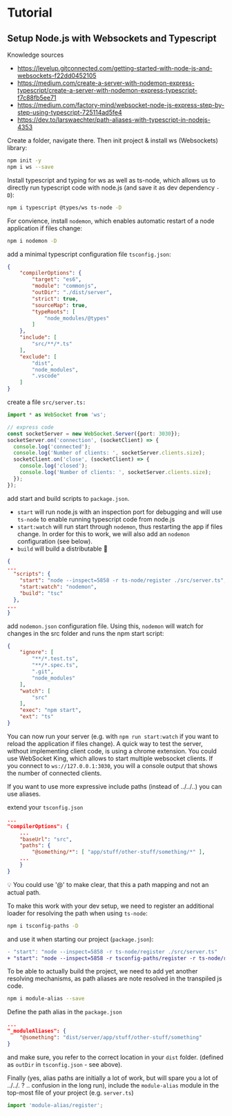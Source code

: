 # Tutorial

## Setup Node.js with Websockets and Typescript

Knowledge sources

* https://levelup.gitconnected.com/getting-started-with-node-js-and-websockets-f22dd0452105
* https://medium.com/create-a-server-with-nodemon-express-typescript/create-a-server-with-nodemon-express-typescript-f7c88fb5ee71
* https://medium.com/factory-mind/websocket-node-js-express-step-by-step-using-typescript-725114ad5fe4
* https://dev.to/larswaechter/path-aliases-with-typescript-in-nodejs-4353

Create a folder, navigate there. Then init project & install ws (Websockets) library:

```bash
npm init -y
npm i ws --save
```

Install typescript and typing for ws as well as ts-node, which allows us to directly run typescript code with node.js (and save it as dev dependency `-D`):

```bash
npm i typescript @types/ws ts-node -D
```

For convience, install `nodemon`, which enables automatic restart of a node application if files change:

```bash
npm i nodemon -D
```

add a minimal typescript configuration file `tsconfig.json`:

```json
{
    "compilerOptions": {
        "target": "es6",
        "module": "commonjs",
        "outDir": "./dist/server",
        "strict": true,
        "sourceMap": true,
        "typeRoots": [
            "node_modules/@types"
        ]
    },
    "include": [
		"src/**/*.ts"
	],
    "exclude": [
        "dist",
        "node_modules",
        ".vscode"
    ]
}
```

create a file `src/server.ts:`

```typescript
import * as WebSocket from 'ws';

// express code 
const socketServer = new WebSocket.Server({port: 3030});
socketServer.on('connection', (socketClient) => {
  console.log('connected');
  console.log('Number of clients: ', socketServer.clients.size);
  socketClient.on('close', (socketClient) => {
    console.log('closed');
    console.log('Number of clients: ', socketServer.clients.size);
  });
});
```

add start and build scripts to `package.json`.

- `start` will run node.js with an inspection port for debugging and will use `ts-node` to enable running typescript code from node.js 
- `start:watch` will run start through `nodemon`, thus restarting the app if files change. In order for this to work, we will also add an `nodemon` configuration (see below).
- `build` will build a distributable :construction:

```json
{
...
  "scripts": {
    "start": "node --inspect=5858 -r ts-node/register ./src/server.ts",
    "start:watch": "nodemon",
    "build": "tsc"
  },
...
}
```

add `nodemon.json` configuration file. Using this, `nodemon` will watch for changes in the src folder and runs the npm start script:

```json
{
	"ignore": [
		"**/*.test.ts",
		"**/*.spec.ts",
		".git",
		"node_modules"
	],
	"watch": [
		"src"
	],
	"exec": "npm start",
	"ext": "ts"
}
```

You can now run your server (e.g. with `npm run start:watch` if you want to reload the application if files change). A quick way to test the server, without implementing client code, is using a chrome extension. You could use WebSocket King, which allows to start multiple websocket clients. If you connect to `ws://127.0.0.1:3030`, you will a console output that shows the number of connected clients.

If you want to use more expressive include paths (instead of ../../..) you can use aliases.

extend your `tsconfig.json`

```json
...
"compilerOptions": {
    ...
    "baseUrl": "src",
	"paths": {
    	"@something/*": [ "app/stuff/other-stuff/something/*" ],
    ...
	}
}

```

:bulb: You could use '@' to make clear, that this a path mapping and not an actual path.

To make this work with your dev setup, we need to register an additional loader for resolving the path when using `ts-node`:

```bash
npm i tsconfig-paths -D
```

and use it when starting our project (`package.json`): 

```diff
- "start": "node --inspect=5858 -r ts-node/register ./src/server.ts"
+ "start": "node --inspect=5858 -r tsconfig-paths/register -r ts-node/register ./src/server.ts"
```

To be able to actually build the project, we need to add yet another resolving mechanisms, as path aliases are note resolved in the transpiled js code.

```bash
npm i module-alias --save
```

Define the path alias in the `package.json`

```json
...
"_moduleAliases": {
	"@something": "dist/server/app/stuff/other-stuff/something"
}
```

and make sure, you refer to the correct location in your `dist` folder. (defined as `outDir` in `tsconfig.json` - see above).

Finally (yes, alias paths are initially a lot of work, but will spare you a lot of ../../. ? .. confusion in the long run), include the `module-alias` module in the top-most file of your project (e.g. `server.ts`)

```typescript
import 'module-alias/register';
```

